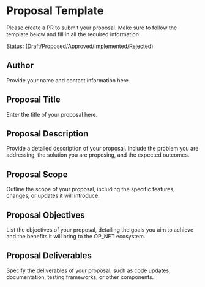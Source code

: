 # Proposal Template
Please create a PR to submit your proposal. Make sure to follow the template below and fill in all the required information.

Status: (Draft/Proposed/Approved/Implemented/Rejected)

## Author

Provide your name and contact information here.

## Proposal Title

Enter the title of your proposal here.

## Proposal Description

Provide a detailed description of your proposal. Include the problem you are addressing, the solution you are proposing, and the expected outcomes.

## Proposal Scope

Outline the scope of your proposal, including the specific features, changes, or updates it will introduce.

## Proposal Objectives

List the objectives of your proposal, detailing the goals you aim to achieve and the benefits it will bring to the OP_NET ecosystem.

## Proposal Deliverables

Specify the deliverables of your proposal, such as code updates, documentation, testing frameworks, or other components.

